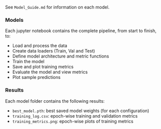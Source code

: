 See `Model_Guide.md` for information on each model. 

### **Models**
Each jupyter notebook contains the complete pipeline, from start to finish, to:  
* Load and process the data
* Create data loaders (Train, Val and Test)
* Define model architecture and metric functions
* Train the model
* Save and plot training metrics
* Evaluate the model and view metrics
* Plot sample predictions

### **Results**
Each model folder contains the following results:
* `best_model.pth`: best saved model weights (for each configuration)
* `training_log.csv`: epoch-wise training and validation metrics
* `training_metrics.png`: epoch-wise plots of training metrics
